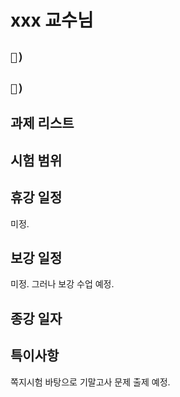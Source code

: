 # xxx 교수님

## `📱) `

## `📩) `

## 과제 리스트

## 시험 범위

## 휴강 일정

미정.

## 보강 일정

미정. 그러나 보강 수업 예정.

## 종강 일자

## 특이사항

쪽지시험 바탕으로 기말고사 문제 출제 예정.
